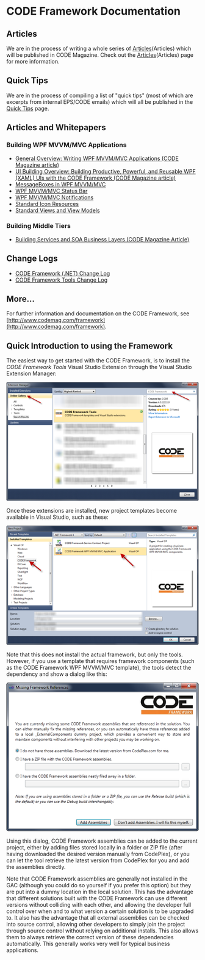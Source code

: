 # CODE Framework Documentation
## Articles
We are in the process of writing a whole series of [Articles](Articles)(Articles) which will be published in CODE Magazine. Check out the [Articles](Articles)(Articles) page for more information.

## Quick Tips
We are in the process of compiling a list of "quick tips" (most of which are excerpts from internal EPS/CODE emails) which will all be published in the [Quick Tips](Quick-Tips) page.

## Articles and Whitepapers

### Building WPF MVVM/MVC Applications

* [General Overview: Writing WPF MVVM/MVC Applications (CODE Magazine article)](http://www.codemag.com/Article/1201061)
* [UI Building Overview: Building Productive, Powerful, and Reusable WPF (XAML) UIs with the CODE Framework (CODE Magazine article)](http://www.codemag.com/Article/1206101)
* [MessageBoxes in WPF MVVM/MVC](MessageBoxes-in-WPF-MVVM_MVC)
* [WPF MVVM/MVC Status Bar](WPF-MVVM_MVC-Status-Bar)
* [WPF MVVM/MVC Notifications](WPF-MVVM_MVC-Notifications)
* [Standard Icon Resources](Standard-Icon-Resources)
* [Standard Views and View Models](Standard-Views-and-View-Models)

### Building Middle Tiers

* [Building Services and SOA Business Layers (CODE Magazine Article)](http://www.codemag.com/Article/1203061)

## Change Logs
* [CODE Framework (.NET) Change Log](CODE-Framework-(.NET)-Change-Log)
* [CODE Framework Tools Change Log](CODE-Framework-Tools-Change-Log)

## More...

For further information and documentation on the CODE Framework, see [http://www.codemag.com/framework](http://www.codemag.com/framework).
## Quick Introduction to using the Framework
The easiest way to get started with the CODE Framework, is to install the _CODE Framework Tools_ Visual Studio Extension through the Visual Studio Extension Manager:

![](Documentation_CODE-Framework-ExtensionManager.png)

Once these extensions are installed, new project templates become available in Visual Studio, such as these:

![](Documentation_CODE-Framework-Templates.png)

Note that this does not install the actual framework, but only the tools. However, if you use a template that requires framework components (such as the CODE Framework WPF MVVM/MVC template), the tools detect the dependency and show a dialog like this:

![](Documentation_CODE-Framework-DownloadFiles.png)

Using this dialog, CODE Framework assemblies can be added to the current project, either by adding files stored locally in a folder or ZIP file (after having downloaded the desired version manually from CodePlex), or you can let the tool retrieve the latest version from CodePlex for you and add the assemblies directly.

Note that CODE Framework assemblies are generally not installed in the GAC (although you could do so yourself if you prefer this option) but they are put into a dummy location in the local solution. This has the advantage that different solutions built with the CODE Framework can use different versions without colliding with each other, and allowing the developer full control over when and to what version a certain solution is to be upgraded to. It also has the advantage that all external assemblies can be checked into source control, allowing other developers to simply join the project through source control without relying on additional installs. This also allows them to always retrieve the correct version of these dependencies automatically. This generally works very well for typical business applications.